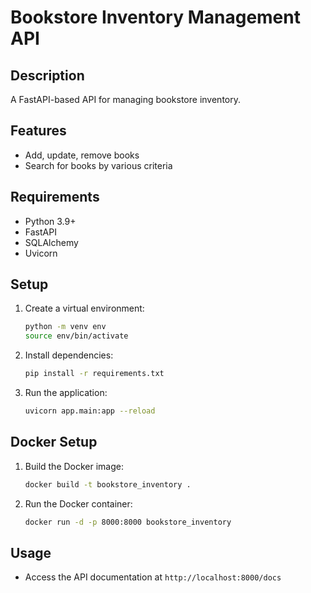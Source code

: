 # Bookstore Inventory Management API

## Description
A FastAPI-based API for managing bookstore inventory.

## Features
- Add, update, remove books
- Search for books by various criteria

## Requirements
- Python 3.9+
- FastAPI
- SQLAlchemy
- Uvicorn

## Setup
1. Create a virtual environment:
    ```bash
    python -m venv env
    source env/bin/activate
    ```

2. Install dependencies:
    ```bash
    pip install -r requirements.txt
    ```

3. Run the application:
    ```bash
    uvicorn app.main:app --reload
    ```

## Docker Setup
1. Build the Docker image:
    ```bash
    docker build -t bookstore_inventory .
    ```

2. Run the Docker container:
    ```bash
    docker run -d -p 8000:8000 bookstore_inventory
    ```

## Usage
- Access the API documentation at `http://localhost:8000/docs`

